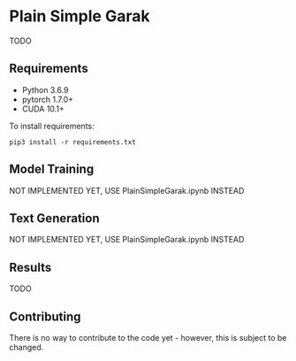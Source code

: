 # Plain Simple Garak

TODO

## Requirements

- Python 3.6.9
- pytorch 1.7.0+
- CUDA 10.1+

To install requirements:

```setup
pip3 install -r requirements.txt
```

## Model Training

NOT IMPLEMENTED YET, USE PlainSimpleGarak.ipynb INSTEAD

## Text Generation

NOT IMPLEMENTED YET, USE PlainSimpleGarak.ipynb INSTEAD

## Results

TODO

## Contributing

There is no way to contribute to the code yet - however, this is subject to be changed.
